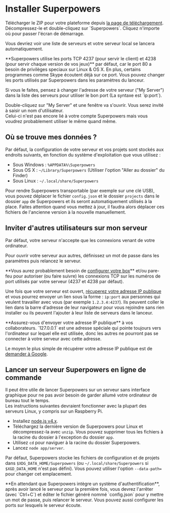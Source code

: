 # Installer Superpowers

<div class="action">
  <p>Télécharger le ZIP pour votre plateforme depuis <a href="https://sparklinlabs.itch.io/superpowers" target="_blank">la page de téléchargement</a>.  
  Décompressez-le et double-cliquez sur `Superpowers`.  
  Cliquez n'importe où pour passer l'écran de démarrage.
</div>

Vous devriez voir une liste de serveurs et votre serveur local se lancera automatiquement.

<div class="note">
  <p>**Superpowers utilise les ports TCP 4237 (pour servir le client) et 4238 (pour servir chaque version de vos jeux)** par défaut, car le port 80 a besoin de privilèges speciaux sur Linux &amp; OS X. En plus, certains programmes comme Skype écoutent déjà sur ce port. Vous pouvez changer les ports utilisés par Superpowers dans les paramètres du lanceur.

  <p>Si vous le faites, pensez à changer l'adresse de votre serveur ("My Server") dans la liste des serveurs pour utiliser le bon port (La syntaxe est `ip:port`).
</div>

Double-cliquez sur "My Server" et une fenêtre va s'ouvrir. Vous serez invité à saisir un nom d'utilisateur.  
Celui-ci n'est pas encore lié à votre compte Superpowers mais vous voudrez probablement utiliser le même quand même.

## Où se trouve mes données ?

Par défaut, la configuration de votre serveur et vos projets sont stockés aux endroits suivants, en fonction du système d'exploitation que vous utilisez :

  * Sous Windows : `%APPDATA%\Superpowers`
  * Sous OS X : `~/Library/Superpowers` (Utiliser l'option "Aller au dossier" du Finder)
  * Sous Linux : `~/.local/share/Superpowers`

Pour rendre Superpowers transportable (par exemple sur une clé USB), vous pouvez déplacer le fichier `config.json` et le dossier `projects` dans le dossier `app` de Superpowers et ils seront automatiquement utilisés à la place. Faites attention quand vous mettez à jour, il faudra alors déplacer ces fichiers de l'ancienne version à la nouvelle manuellement.

## Inviter d'autres utilisateurs sur mon serveur

Par défaut, votre serveur n'accepte que les connexions venant de votre ordinateur.

<div class="action">
  <p>Pour ouvrir votre serveur aux autres, définissez un mot de passe dans les paramètres puis relancez le serveur.
</div>

<div class="note">
  <p>**Vous aurez probablement besoin de <a href="https://www.google.com/search?q=configurer%20la%20redirection%20de%20port" target="_blank">configurer votre box</a>** et/ou pare-feu
  pour autoriser (ou faire suivre) les connexions TCP sur les numéros de port utilisés par votre serveur (4237 et 4238 par défaut).
</div>

Une fois que votre serveur est ouvert, <a href="https://www.google.fr/search?q=mon%20ip" target="_blank">récuperez votre adresse IP publique</a> et vous pourrez envoyer un lien sous la forme : `ip:port` aux personnes qui veulent travailler avec vous (par exemple `1.2.3.4:4237`). Ils peuvent coller le lien dans la barre d'adresse de leur navigateur pour vous rejoindre sans rien installer ou ils peuvent l'ajouter à leur liste de serveurs dans le lanceur.

<div class="note">
  <p>**Assurez-vous d'envoyer votre adresse IP publique** à vos collaborateurs. `127.0.0.1` est une adresse spéciale qui pointe toujours vers l'ordinateur sur lequel elle est utilisée, donc les autres ne pourront pas se connecter à votre serveur avec cette adresse.

  <p>Le moyen le plus simple de récupérer votre adresse IP publique est de <a href="https://www.google.fr/search?q=mon%20ip" target="_blank">demander à Google</a>.
</div>

## Lancer un serveur Superpowers en ligne de commande

Il peut être utile de lancer Superpowers sur un serveur sans interface graphique pour ne pas avoir besoin de garder allumé votre ordinateur de bureau tout le temps.  
Les instructions suivantes devraient fonctionner avec la plupart des serveurs Linux, y compris sur un Raspberry Pi.

  * Installez <a href="https://nodejs.org/" target="_blank">node.js v4.x</a>.
  * Téléchargez la dernière version de Superpowers pour Linux et décompressez-la avec `unzip`. Vous pouvez supprimer tous les fichiers à la racine du dossier à l'exception du dossier `app`.
  * Utilisez `cd` pour naviguer à la racine du dossier Superpowers.
  * Lancez `node app/server`.

Par défaut, Superpowers stocke les fichiers de configuration et de projets dans `$XDG_DATA_HOME/Superpowers` (ou `~/.local/share/Superpowers` si `$XGD_DATA_HOME` n'est pas défini). Vous pouvez utiliser l'option `--data-path=` pour changer cet emplacement.

<div class="note">
  **En attendant que Superpowers intègre un système d'authentification**, après avoir lancé le serveur pour la première fois,
  vous devrez l'arrêter (avec `Ctrl+C`) et éditer le fichier généré nommé `config.json` pour y mettre un mot de passe, puis relancer le serveur.
  Vous pouvez aussi configurer les ports sur lesquels le serveur écoute.
</div>
